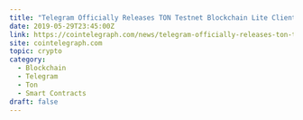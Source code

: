 ```yaml
---
title: "Telegram Officially Releases TON Testnet Blockchain Lite Client"
date: 2019-05-29T23:45:00Z
link: https://cointelegraph.com/news/telegram-officially-releases-ton-testnet-blockchain-lite-client?utm_medium=RSS&utm_source=hune
site: cointelegraph.com
topic: crypto
category:
  - Blockchain
  - Telegram
  - Ton
  - Smart Contracts
draft: false
---
```

